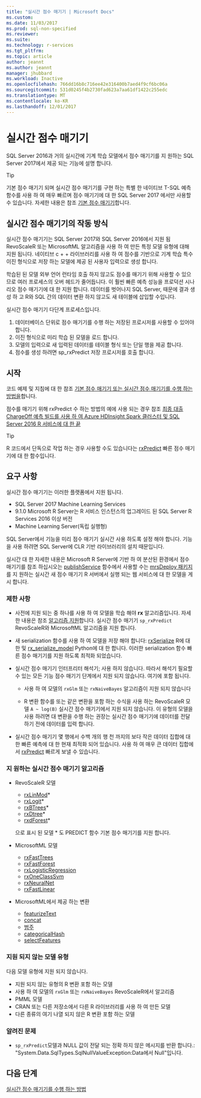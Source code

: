 ```yaml
---
title: "실시간 점수 매기기 | Microsoft Docs"
ms.custom: 
ms.date: 11/03/2017
ms.prod: sql-non-specified
ms.reviewer: 
ms.suite: 
ms.technology: r-services
ms.tgt_pltfrm: 
ms.topic: article
author: jeannt
ms.author: jeannt
manager: jhubbard
ms.workload: Inactive
ms.openlocfilehash: 766dd16b8c716ee42e316400b7aed4f9cf6bc06a
ms.sourcegitcommit: 531d0245f4b2730fad623a7aa61df1422c255edc
ms.translationtype: MT
ms.contentlocale: ko-KR
ms.lasthandoff: 12/01/2017
---
```

# <a name="realtime-scoring"></a>실시간 점수 매기기

SQL Server 2016과 거의 실시간에 기계 학습 모델에서 점수 매기기를 지 원하는 SQL Server 2017에서 제공 되는 기능에 설명 합니다.

> [!TIP]
> 기본 점수 매기기 되며 실시간 점수 매기기를 구현 하는 특별 한 네이티브 T-SQL 예측 함수를 사용 하 여 매우 빠르며 점수 매기기에 대 한 SQL Server 2017 에서만 사용할 수 있습니다. 자세한 내용은 참조 [기본 점수 매기기](sql-native-scoring.md)합니다.

## <a name="how-realtime-scoring-works"></a>실시간 점수 매기기의 작동 방식

실시간 점수 매기기는 SQL Server 2017와 SQL Server 2016에서 지원 됨 RevoScaleR 또는 MicrosoftML 알고리즘을 사용 하 여 만든 특정 모델 유형에 대해 지원 됩니다. 네이티브 c + + 라이브러리를 사용 하 여 점수를 기반으로 기계 학습 특수 이진 형식으로 저장 하는 모델에 제공 된 사용자 입력으로 생성 합니다.

학습된 된 모델 외부 언어 런타임 호출 하지 않고도 점수를 매기기 위해 사용할 수 있으므로 여러 프로세스의 오버 헤드가 줄어듭니다. 이 훨씬 빠른 예측 성능을 프로덕션 시나리오 점수 매기기에 대 한 지원 합니다. 데이터를 벗어나지 SQL Server, 때문에 결과 생성 하 고 R와 SQL 간의 데이터 변환 하지 않고도 새 테이블에 삽입할 수입니다.

실시간 점수 매기기 다단계 프로세스입니다.

1. 데이터베이스 단위로 점수 매기기를 수행 하는 저장된 프로시저를 사용할 수 있어야 합니다.
2. 이진 형식으로 미리 학습 된 모델을 로드 합니다.
3. 모델의 입력으로 새 입력된 데이터를 테이블 형식 또는 단일 행을 제공 합니다.
4. 점수를 생성 하려면 sp_rxPredict 저장 프로시저를 호출 합니다.

## <a name="get-started"></a>시작

코드 예제 및 지침에 대 한 참조 [기본 점수 매기기 또는 실시간 점수 매기기를 수행 하는 방법을](r/how-to-do-realtime-scoring.md)합니다.

점수를 매기기 위해 rxPredict 수 하는 방법의 예에 사용 되는 경우 참조 [최종 대출 ChargeOff 예측 빌드를 사용 하 여 Azure HDInsight Spark 클러스터 및 SQL Server 2016 R 서비스에 대 한 끝](https://blogs.msdn.microsoft.com/rserver/2017/06/29/end-to-end-loan-chargeoff-prediction-built-using-azure-hdinsight-spark-clusters-and-sql-server-2016-r-service/)

> [!TIP]
> R 코드에서 단독으로 작업 하는 경우 사용할 수도 있습니다는 [rxPredict](https://docs.microsoft.com/r-server/r-reference/revoscaler/rxpredict) 빠른 점수 매기기에 대 한 함수입니다.

## <a name="requirements"></a>요구 사항

실시간 점수 매기기는 이러한 플랫폼에서 지원 됩니다.

+ SQL Server 2017 Machine Learning Services
+ 9.1.0 Microsoft R Server는 R 서비스 인스턴스의 업그레이드 된 SQL Server R Services 2016 이상 버전
+ Machine Learning Server(독립 실행형)

SQL Server에서 기능을 미리 점수 매기기 실시간 사용 하도록 설정 해야 합니다. 기능을 사용 하려면 SQL Server에 CLR 기반 라이브러리의 설치 때문입니다.

실시간 대 한 자세한 내용은 Microsoft R Server에 기반 하 여 분산된 환경에서 점수 매기기를 참조 하십시오는 [publishService](https://docs.microsoft.com/machine-learning-server/r-reference/mrsdeploy/publishservice) 함수에서 사용할 수는 [mrsDeploy 패키지](https://docs.microsoft.com/machine-learning-server/r-reference/mrsdeploy/mrsdeploy-package)를 지 원하는 실시간 새 점수 매기기 R 서버에서 실행 되는 웹 서비스에 대 한 모델을 게시 합니다.

### <a name="restrictions"></a>제한 사항

+ 사전에 지원 되는 중 하나를 사용 하 여 모델을 학습 해야 **rx** 알고리즘입니다. 자세한 내용은 참조 [알고리즘 지원](#bkmk_rt_supported_algos)합니다. 실시간 점수 매기기 `sp_rxPredict` RevoScaleR와 MicrosoftML 알고리즘을 지원 합니다.

+ 새 serialization 함수를 사용 하 여 모델을 저장 해야 합니다: [rxSerialize](https://docs.microsoft.com/machine-learning-server/r-reference/revoscaler/rxserializemodel) R에 대 한 및 [rx_serialize_model](https://docs.microsoft.com/machine-learning-server/python-reference/revoscalepy/rx-serialize-model) Python에 대 한 합니다. 이러한 serialization 함수 빠른 점수 매기기를 지원 하도록 최적화 되었습니다.

+ 실시간 점수 매기기 인터프리터 해석기; 사용 하지 않습니다. 따라서 해석기 필요할 수 있는 모든 기능 점수 매기기 단계에서 지원 되지 않습니다.  여기에 포함 됩니다.

  + 사용 하 여 모델의 `rxGlm` 또는 `rxNaiveBayes` 알고리즘이 지원 되지 않습니다

  + R 변환 함수를 또는 같은 변환을 포함 하는 수식을 사용 하는 RevoScaleR 모델 <code>A ~ log(B)</code> 실시간 점수 매기기에서 지원 되지 않습니다. 이 유형의 모델을 사용 하려면 대 변환을 수행 하는 권장는 실시간 점수 매기기에 데이터를 전달 하기 전에 데이터를 입력 합니다.

+ 실시간 점수 매기기 몇 행에서 수백 개의 행 천 까지의 보다 작은 데이터 집합에 대 한 빠른 예측에 대 한 현재 최적화 되어 있습니다. 사용 하 여 매우 큰 데이터 집합에서 [rxPredict](https://docs.microsoft.com/machine-learning-server/r-reference/revoscaler/rxpredict) 빠르게 보낼 수 있습니다.

### <a name="a-namebkmkrtsupportedalgosalgorithms-that-support-realtime-scoring"></a><a name="bkmk_rt_supported_algos">지 원하는 실시간 점수 매기기 알고리즘

+ RevoScaleR 모델

  + [rxLinMod](https://docs.microsoft.com/machine-learning-server/r-reference/revoscaler/rxlinmod)\*
  + [rxLogit](https://docs.microsoft.com/machine-learning-server/r-reference/revoscaler/rxlogit)\*
  + [rxBTrees](https://docs.microsoft.com/machine-learning-server/r-reference/revoscaler/rxbtrees)\*
  + [rxDtree](https://docs.microsoft.com/machine-learning-server/r-reference/revoscaler/rxdtree)\*
  + [rxdForest](https://docs.microsoft.com/machine-learning-server/r-reference/revoscaler/rxdforest)\*
  
  으로 표시 된 모델 \* 도 PREDICT 함수 기본 점수 매기기를 지원 합니다.

+ MicrosoftML 모델

  + [rxFastTrees](https://docs.microsoft.com/machine-learning-server/r-reference/microsoftml/rxfasttrees)
  + [rxFastForest](https://docs.microsoft.com/machine-learning-server/r-reference/microsoftml/rxfastforest)
  + [rxLogisticRegression](https://docs.microsoft.com/machine-learning-server/r-reference/microsoftml/rxlogisticregression)
  + [rxOneClassSvm](https://docs.microsoft.com/machine-learning-server/r-reference/microsoftml/rxoneclasssvm)
  + [rxNeuralNet](https://docs.microsoft.com/machine-learning-server/r-reference/microsoftml/rxneuralnet)
  + [rxFastLinear](https://docs.microsoft.com/machine-learning-server/r-reference/microsoftml/rxfastlinear)

+ MicrosoftML에서 제공 하는 변환

  + [featurizeText](https://docs.microsoft.com/machine-learning-server/r-reference/microsoftml/rxfasttrees)
  + [concat](https://docs.microsoft.com/machine-learning-server/r-reference/microsoftml/concat)
  + [범주](https://docs.microsoft.com/machine-learning-server/r-reference/microsoftml/categorical)
  + [categoricalHash](https://docs.microsoft.com/machine-learning-server/r-reference/microsoftml/categoricalHash)
  + [selectFeatures](https://docs.microsoft.com/machine-learning-server/r-reference/microsoftml/selectFeatures)

### <a name="unsupported-model-types"></a>지원 되지 않는 모델 유형

다음 모델 유형에 지원 되지 않습니다.

+ 지원 되지 않는 유형의 R 변환 포함 하는 모델
+ 사용 하 여 모델의 `rxGlm` 또는 `rxNaiveBayes` RevoScaleR에서 알고리즘
+ PMML 모델
+ CRAN 또는 다른 저장소에서 다른 R 라이브러리를 사용 하 여 만든 모델
+ 다른 종류의 여기 나열 되지 않은 R 변환 포함 하는 모델

### <a name="known-issues"></a>알려진 문제

+ `sp_rxPredict`모델과 NULL 값이 전달 되는 정확 하지 않은 메시지를 반환 합니다.: "System.Data.SqlTypes.SqlNullValueException:Data에서 Null"입니다.

## <a name="next-steps"></a>다음 단계

[실시간 점수 매기기를 수행 하는 방법](r/how-to-do-realtime-scoring.md)
